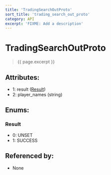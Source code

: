 ```yaml
---
title: 'TradingSearchOutProto'
sort_title: 'trading_search_out_proto'
category: API
excerpt: 'FIXME: Add a description'
---
```


[comment]: <> (THIS PART IS GENERATED - AKA DON'T EDIT THIS PART MANUALLY)

# TradingSearchOutProto

> {{ page.excerpt }}

## Attributes:

- 1: result ([Result](#result))
- 2: player_names (string) 

## Enums:

### Result
- 0: UNSET
- 1: SUCCESS

## Referenced by:

- None

[comment]: <> (YOU CAN EDIT AFTER THIS)
